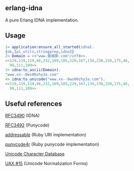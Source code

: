 ## erlang-idna

A pure Erlang IDNA implementation.


## Usage

```erlang
1> application:ensure_all_started(idna).
{ok,[p1_utils,stringprep,idna]}
2> Domain = <<"www.詹姆斯.com"/utf8>>.
<<119,119,119,46,232,169,185,229,167,134,230,150,175,46,
  99,111,109>>
3> idna:to_ascii(Domain).
"www.xn--8ws00zhy3a.com"
4> idna:to_unicode("www.xn--8ws00zhy3a.com").
<<119,119,119,46,232,169,185,229,167,134,230,150,175,46,
  99,111,109>>
```


## Useful references

[RFC3490](http://www.ietf.org/rfc/rfc3490.txt) (IDNA)

[RFC3492](http://www.ietf.org/rfc/rfc3492.txt) (Punycode)

[addressable](http://github.com/sporkmonger/addressable) (Ruby URI implementation)

[punycode4r](http://raa.ruby-lang.org/project/punycode4r/) (Ruby punycode implementation)

[Unicode Character Database](http://www.unicode.org/Public/UNIDATA/UCD.html)

[UAX #15](http://www.unicode.org/reports/tr15/) (Unicode Normalization Forms)
